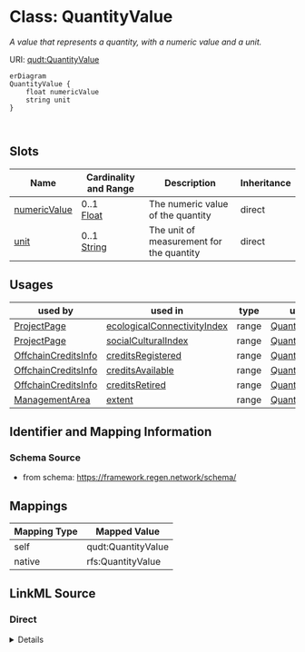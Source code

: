 

# Class: QuantityValue


_A value that represents a quantity, with a numeric value and a unit._





URI: [qudt:QuantityValue](http://qudt.org/schema/qudt/QuantityValue)



```mermaid
erDiagram
QuantityValue {
    float numericValue  
    string unit  
}



```



<!-- no inheritance hierarchy -->


## Slots

| Name | Cardinality and Range | Description | Inheritance |
| ---  | --- | --- | --- |
| [numericValue](numericValue.md) | 0..1 <br/> [Float](Float.md) | The numeric value of the quantity | direct |
| [unit](unit.md) | 0..1 <br/> [String](String.md) | The unit of measurement for the quantity | direct |





## Usages

| used by | used in | type | used |
| ---  | --- | --- | --- |
| [ProjectPage](ProjectPage.md) | [ecologicalConnectivityIndex](ecologicalConnectivityIndex.md) | range | [QuantityValue](QuantityValue.md) |
| [ProjectPage](ProjectPage.md) | [socialCulturalIndex](socialCulturalIndex.md) | range | [QuantityValue](QuantityValue.md) |
| [OffchainCreditsInfo](OffchainCreditsInfo.md) | [creditsRegistered](creditsRegistered.md) | range | [QuantityValue](QuantityValue.md) |
| [OffchainCreditsInfo](OffchainCreditsInfo.md) | [creditsAvailable](creditsAvailable.md) | range | [QuantityValue](QuantityValue.md) |
| [OffchainCreditsInfo](OffchainCreditsInfo.md) | [creditsRetired](creditsRetired.md) | range | [QuantityValue](QuantityValue.md) |
| [ManagementArea](ManagementArea.md) | [extent](extent.md) | range | [QuantityValue](QuantityValue.md) |






## Identifier and Mapping Information







### Schema Source


* from schema: https://framework.regen.network/schema/




## Mappings

| Mapping Type | Mapped Value |
| ---  | ---  |
| self | qudt:QuantityValue |
| native | rfs:QuantityValue |







## LinkML Source

<!-- TODO: investigate https://stackoverflow.com/questions/37606292/how-to-create-tabbed-code-blocks-in-mkdocs-or-sphinx -->

### Direct

<details>
```yaml
name: QuantityValue
description: A value that represents a quantity, with a numeric value and a unit.
from_schema: https://framework.regen.network/schema/
attributes:
  numericValue:
    name: numericValue
    description: The numeric value of the quantity.
    from_schema: https://framework.regen.network/schema/
    slot_uri: qudt:numericValue
    domain_of:
    - ProjectSize
    - QuantityValue
    range: float
  unit:
    name: unit
    description: The unit of measurement for the quantity.
    from_schema: https://framework.regen.network/schema/
    slot_uri: qudt:unit
    domain_of:
    - ProjectSize
    - QuantityValue
    range: string
class_uri: qudt:QuantityValue

```
</details>

### Induced

<details>
```yaml
name: QuantityValue
description: A value that represents a quantity, with a numeric value and a unit.
from_schema: https://framework.regen.network/schema/
attributes:
  numericValue:
    name: numericValue
    description: The numeric value of the quantity.
    from_schema: https://framework.regen.network/schema/
    slot_uri: qudt:numericValue
    alias: numericValue
    owner: QuantityValue
    domain_of:
    - ProjectSize
    - QuantityValue
    range: float
  unit:
    name: unit
    description: The unit of measurement for the quantity.
    from_schema: https://framework.regen.network/schema/
    slot_uri: qudt:unit
    alias: unit
    owner: QuantityValue
    domain_of:
    - ProjectSize
    - QuantityValue
    range: string
class_uri: qudt:QuantityValue

```
</details>